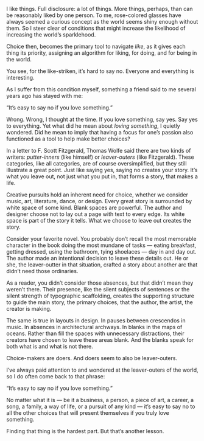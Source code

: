 I like things. Full disclosure: a lot of things. More things, perhaps, than can be reasonably liked by one person. To me, rose-colored glasses have always seemed a curious concept as the world seems shiny enough without them. So I steer clear of conditions that might increase the likelihood of increasing the world’s sparklehood.

Choice then, becomes the primary tool to navigate *like*, as it gives each thing its priority, assigning an algorithm for liking, for doing, and for being in the world.

You see, for the like-striken, it’s hard to say no. Everyone and everything is interesting.

As I suffer from this condition myself, something a friend said to me several years ago has stayed with me:

“It’s easy to say no if you love something.”

Wrong. Wrong, I thought at the time. If you love something, say yes. Say yes to everything. Yet what did he mean about *loving something*, I quietly wondered. Did he mean to imply that having a focus for one’s passion also functioned as a tool to help make better choices?

In a letter to F. Scott Fitzgerald, Thomas Wolfe said there are two kinds of writers: *putter-inners* (like himself) or *leaver-outers* (like Fitzgerald). These categories, like all categories, are of course oversimplified, but they still illustrate a great point. Just like saying yes, saying no creates your story. It’s what you leave out, not just what you put in, that forms a story, that makes a life.

Creative pursuits hold an inherent need for choice, whether we consider music, art, literature, dance, or design. Every great story is surrounded by white space of some kind. Blank spaces are powerful. The author and designer choose not to lay out a page with text to every edge. Its white space is part of the story it tells. What we choose to leave out creates the story.

Consider your favorite novel. You probably don’t recall the most memorable character in the book doing the most mundane of tasks — eating breakfast, getting dressed, using the bathroom, tying shoelaces — day in and day out. The author made an intentional decision to leave these details out. He or she, the leaver-outter in that situation, crafted a story about another arc that didn’t need those ordinaries.

As a reader, you didn’t consider those absences, but that didn’t mean they weren’t there. Their presence, like the silent subjects of sentences or the silent strength of typographic scaffolding, creates the supporting structure to guide the main story, the primary choices, that the author, the artist, the creator is making.

The same is true in layouts in design. In pauses between crescendos in music. In absences in architectural archways. In blanks in the maps of oceans. Rather than fill the spaces with unnecessary distractions, their creators have chosen to leave these areas blank. And the blanks speak for both what is and what is not there.

Choice-makers are doers. And doers seem to also be leaver-outers.

I’ve always paid attention to and wondered at the leaver-outers of the world, so I do often come back to that phrase:

“It’s easy to say no if you love something.”

No matter what it is — be it a business, a person, a piece of art, a career, a song, a family, a way of life, or a pursuit of any kind — it’s easy to say no to all the other choices that will present themselves if you truly love something.

Finding that thing is the hardest part. But that’s another lesson.